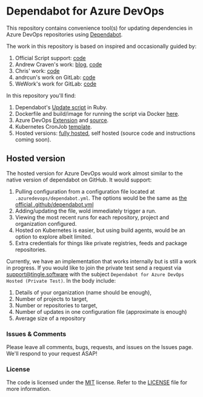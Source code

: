 # Dependabot for Azure DevOps

This repository contains convenience tool(s) for updating dependencies in Azure DevOps repositories using [Dependabot](https://dependabot.com).

The work in this repository is based on inspired and occasionally guided by:

1. Official Script support: [code](https://github.com/dependabot/dependabot-script)
2. Andrew Craven's work: [blog](https://medium.com/@acraven/updating-dependencies-in-azure-devops-repos-773cbbb6029d), [code](https://github.com/acraven/azure-dependabot)
3. Chris' work: [code](https://github.com/chris5287/dependabot-for-azuredevops)
4. andrcun's work on GitLab: [code](https://gitlab.com/dependabot-gitlab/dependabot)
5. WeWork's work for GitLab: [code](https://github.com/wemake-services/kira-dependencies)

In this repository you'll find:

1. Dependabot's [Update script](./src/script/update-script.rb) in Ruby.
2. Dockerfile and build/image for running the script via Docker [here](./src/docker).
3. Azure DevOps [Extension](https://marketplace.visualstudio.com/items?itemName=tingle-software.dependabot) and [source](./src/extension).
4. Kubernetes CronJob [template](./templates).
5. Hosted versions: [fully hosted](#hosted-version), self hosted (source code and instructions coming soon).

## Hosted version

The hosted version for Azure DevOps would work almost similar to the native version of dependabot on GitHub.
It would support:

1. Pulling configuration from a configuration file located at `.azuredevops/dependabot.yml`. The options would be the same as [the official .github/dependabot.yml](https://help.github.com/github/administering-a-repository/configuration-options-for-dependency-updates)
2. Adding/updating the file, wold immediately trigger a run.
3. Viewing the most recent runs for each repository, project and organization configured.
4. Hosted on Kubernetes is easier, but using build agents, would be an option to explore albeit limited.
5. Extra credentials for things like private registries, feeds and package repositories.

Currently, we have an implementation that works internally but is still a work in progress.
If you would like to join the private test send a request via support@tingle.software with the subject `Dependabot for Azure DevOps Hosted (Private Test)`.
In the body include:

1. Details of your organization (name should be enough),
2. Number of projects to target,
3. Number or repositories to target,
4. Number of updates in one configuration file (approximate is enough)
5. Average size of a repository


### Issues &amp; Comments

Please leave all comments, bugs, requests, and issues on the Issues page. We'll respond to your request ASAP!

### License

The code is licensed under the [MIT](http://www.opensource.org/licenses/mit-license.php "Read more about the MIT license form") license. Refer to the [LICENSE](./LICENSE) file for more information.
